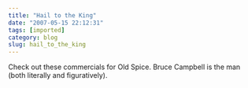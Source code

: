 ```yaml
---
title: "Hail to the King"
date: "2007-05-15 22:12:31"
tags: [imported]
category: blog
slug: hail_to_the_king
---
```


Check out these commercials for Old Spice. Bruce Campbell is the man (both literally and figuratively).

<object width="425" height="350"><param name="movie" value="https://www.youtube.com/v/Af1OxkFOK18"></param><param name="wmode" value="transparent"></param><embed src="https://www.youtube.com/v/Af1OxkFOK18" type="application/x-shockwave-flash" wmode="transparent" width="425" height="350"></embed></object>

<object width="425" height="350"><param name="movie" value="https://www.youtube.com/v/Yg6bZSM48vU"></param><param name="wmode" value="transparent"></param><embed src="https://www.youtube.com/v/Yg6bZSM48vU" type="application/x-shockwave-flash" wmode="transparent" width="425" height="350"></embed></object>
